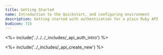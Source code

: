 ```yaml
---
title: Getting Started
name: Introduction to the Quickstart, and configuring environment
description: Getting started with authentication for a plain Ruby API
budicon: 715
---
```


<%= include('../../../_includes/_api_auth_intro') %>

<%= include('../_includes/_api_create_new') %>